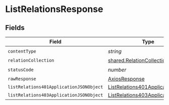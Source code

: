 # ListRelationsResponse


## Fields

| Field                                                                                         | Type                                                                                          | Required                                                                                      | Description                                                                                   |
| --------------------------------------------------------------------------------------------- | --------------------------------------------------------------------------------------------- | --------------------------------------------------------------------------------------------- | --------------------------------------------------------------------------------------------- |
| `contentType`                                                                                 | *string*                                                                                      | :heavy_check_mark:                                                                            | N/A                                                                                           |
| `relationCollection`                                                                          | [shared.RelationCollection](../../models/shared/relationcollection.md)                        | :heavy_minus_sign:                                                                            | OK                                                                                            |
| `statusCode`                                                                                  | *number*                                                                                      | :heavy_check_mark:                                                                            | N/A                                                                                           |
| `rawResponse`                                                                                 | [AxiosResponse](https://axios-http.com/docs/res_schema)                                       | :heavy_minus_sign:                                                                            | N/A                                                                                           |
| `listRelations401ApplicationJSONObject`                                                       | [ListRelations401ApplicationJSON](../../models/operations/listrelations401applicationjson.md) | :heavy_minus_sign:                                                                            | Unauthenticated                                                                               |
| `listRelations403ApplicationJSONObject`                                                       | [ListRelations403ApplicationJSON](../../models/operations/listrelations403applicationjson.md) | :heavy_minus_sign:                                                                            | Forbidden                                                                                     |